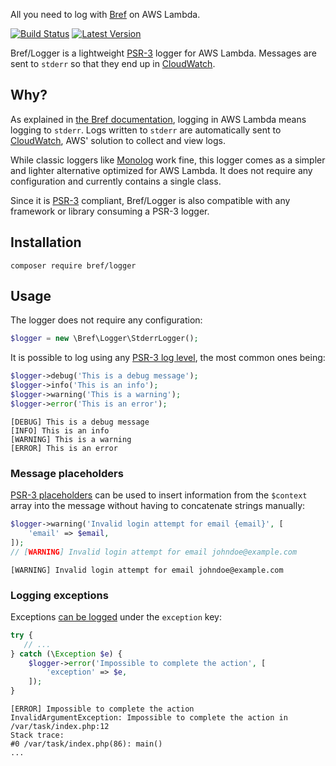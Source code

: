 All you need to log with [Bref](https://bref.sh) on AWS Lambda.

[![Build Status](https://img.shields.io/travis/brefphp/logger/master.svg?style=flat-square)](https://travis-ci.org/brefphp/logger)
[![Latest Version](https://img.shields.io/github/release/bref/logger.svg?style=flat-square)](https://packagist.org/packages/bref/logger)

Bref/Logger is a lightweight [PSR-3](https://www.php-fig.org/psr/psr-3/) logger for AWS Lambda. Messages are sent to `stderr` so that they end up in [CloudWatch](https://bref.sh/docs/environment/logs.html).

## Why?

As explained in [the Bref documentation](https://bref.sh/docs/environment/logs.html), logging in AWS Lambda means logging to `stderr`. Logs written to `stderr` are automatically sent to [CloudWatch](https://aws.amazon.com/cloudwatch/), AWS' solution to collect and view logs.

While classic loggers like [Monolog](https://github.com/Seldaek/monolog) work fine, this logger comes as a simpler and lighter alternative optimized for AWS Lambda. It does not require any configuration and currently contains a single class.

Since it is [PSR-3](https://www.php-fig.org/psr/psr-3/) compliant, Bref/Logger is also compatible with any framework or library consuming a PSR-3 logger.

## Installation

```
composer require bref/logger
```

## Usage

The logger does not require any configuration:

```php
$logger = new \Bref\Logger\StderrLogger();
```

It is possible to log using any [PSR-3 log level](https://www.php-fig.org/psr/psr-3/#5-psrlogloglevel), the most common ones being:

```php
$logger->debug('This is a debug message');
$logger->info('This is an info');
$logger->warning('This is a warning');
$logger->error('This is an error');
```

```
[DEBUG] This is a debug message
[INFO] This is an info
[WARNING] This is a warning
[ERROR] This is an error
```

### Message placeholders

[PSR-3 placeholders](https://www.php-fig.org/psr/psr-3/#12-message) can be used to insert information from the `$context` array into the message without having to concatenate strings manually:

```php
$logger->warning('Invalid login attempt for email {email}', [
    'email' => $email,
]);
// [WARNING] Invalid login attempt for email johndoe@example.com
```

```
[WARNING] Invalid login attempt for email johndoe@example.com
```

### Logging exceptions

Exceptions [can be logged](https://www.php-fig.org/psr/psr-3/#13-context) under the `exception` key:

```php
try {
   // ...
} catch (\Exception $e) {
    $logger->error('Impossible to complete the action', [
        'exception' => $e,
    ]);
}
```

```
[ERROR] Impossible to complete the action
InvalidArgumentException: Impossible to complete the action in /var/task/index.php:12
Stack trace:
#0 /var/task/index.php(86): main()
...
```
